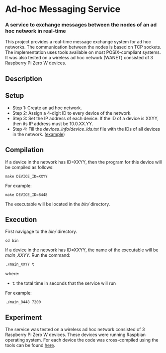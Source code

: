 # Ad-hoc Messaging Service
### A service to exchange messages between the nodes of an ad hoc network in real-time

This project provides a real-time message exchange system for ad hoc networks. The communication between the nodes is based on TCP sockets. The implementation uses tools available on most POSIX-compliant systems. It was also tested on a wireless ad hoc network (WANET) consisted of 3 Raspberry Pi Zero W devices.

## Description

## Setup

* Step 1: Create an ad hoc network.
* Step 2: Assign a 4-digit ID to every device of the network.
* Step 3: Set the IP address of each device. If the ID of a device is XXYY, then its IP address must be 10.0.XX.YY.
* Step 4: Fill the *devices_info/device_ids.txt* file with the IDs of all devices in the network. ([example](devices_info/device_ids.txt))

## Compilation
If a device in the network has ID=XXYY, then the program for this device will be compiled as follows:

    make DEVICE_ID=XXYY
    
For example:

    make DEVICE_ID=8448
    
The executable will be located in the *bin/* directory.

## Execution
First navigage to the *bin/* directory.

    cd bin

If a device in the network has ID=XXYY, the name of the executable will be *main_XXYY*.
Run the command:

    ./main_XXYY t
    
where:
* t: the total time in seconds that the service will run 
  
For example:

    ./main_8448 7200

## Experiment 
The service was tested on a wireless ad hoc network consisted of 3 Raspberry Pi Zero W devices. These devices were running Raspbian operating system. For each device the code was cross-compiled using the tools can be found [here](https://github.com/abhiTronix/raspberry-pi-cross-compilers).
